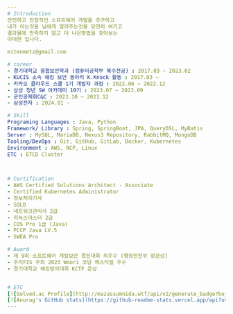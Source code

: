 ```yaml
---
# Introduction
안전하고 안정적인 소프트웨어 개발을 추구하고  
내가 아는것을 남에게 알려주는것을 당연히 여기고  
결과물에 만족하지 않고 더 나은방법을 찾아보는  
이대현 입니다.

mitenmetz@gmail.com

# career
- 경기대학교 융합보안학과 (컴퓨터공학부 복수전공) : 2017.03 ~ 2023.02
- KUCIS 소속 해킹 보안 동아리 K.Knock 활동 : 2017.03 ~ 
- 카카오 클라우드 스쿨 1기 개발자 과정 : 2022.06 ~ 2022.12
- 삼성 청년 SW 아카데미 10기 : 2023.07 ~ 2023.09
- 군인공제회C&C : 2023.10 ~ 2023.12
- 삼성전자 : 2024.01 ~

# Skill
Programing Languages : Java, Python  
Framework/ Library : Spring, SpringBoot, JPA, QueryDSL, MyBatis  
Server : MySQL, MariaDB, Nexus3 Repository, RabbitMQ, MongoDB  
Tooling/DevOps : Git, GitHub, GitLab, Docker, Kubernetes  
Environment : AWS, NCP, Linux  
ETC : ETCD Cluster  



# Certification
- AWS Certified Solutions Architect - Associate
- Certified Kubernetes Administrator
- 정보처리기사
- SQLD
- 네트워크관리사 2급
- 리눅스마스터 2급
- COS Pro 1급 (Java)
- PCCP Java LV.5
- SWEA Pro

# Award
- 제 9회 소프트웨어 개발보안 경진대회 최우수 (행정안전부 장관상)
- 우리FIS 주최 2023 Woori 코딩 페스티벌 우수
- 경기대학교 해킹방어대회 KCTF 은상  


# ETC
[![Solved.ac Profile](http://mazassumnida.wtf/api/v2/generate_badge?boj=sdst74)](https://solved.ac/sdst74/)
[![Anurag's GitHub stats](https://github-readme-stats.vercel.app/api?username=CptBluebear)](https://github.com/CptBluebear)
---
```

